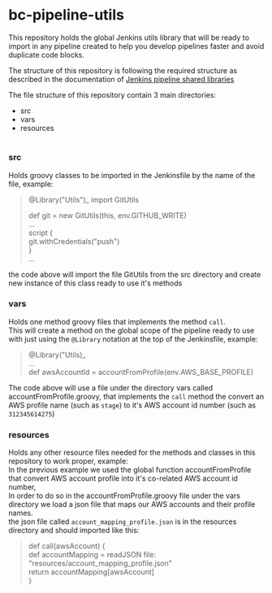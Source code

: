 # bc-pipeline-utils

This repository holds the global Jenkins utils library  that will be ready to import in any pipeline created to help you develop pipelines faster and avoid duplicate code blocks.

The structure of this repository is following the required structure as described in the documentation of [Jenkins pipeline shared libraries](https://jenkins.io/doc/book/pipeline/shared-libraries/)

The file structure of this repository contain 3 main directories:
 * src
 * vars
 * resources
#
### src
Holds groovy classes to be imported in the Jenkinsfile by the name of the file, example:
> @Library("Utils")_
> import GitUtils
>
> def git = new GitUtils(this, env.GITHUB_WRITE)  
> ...  
> script {  
> git.withCredentials("push")  
>}	
>...

the code above will import the file GitUtils from the src directory and create new instance of this class ready to use it's methods  

### vars
Holds one method groovy files that implements the method `call`.  
This will create a method on the global scope of the pipeline ready to use with just using the `@Library` notation at the top of the Jenkinsfile, example:
>@Library("Utils)_  
>...  
>def awsAccountId = accountFromProfile(env.AWS_BASE_PROFILE)

The code above will use a file under the directory vars called accountFromProfile.groovy, that implements the `call` method the convert an AWS profile name (such as `stage`) to it's AWS account id number (such as `312345614275`)

### resources
Holds any other resource files needed for the methods and classes in this repository to work proper, example:  
In the previous example we used the global function accountFromProfile that convert AWS account profile into it's co-related AWS account id number,  
In order to do so in the accountFromProfile.groovy file under the vars directory we load a json file that maps our AWS accounts and their profile names.  
the json file called `account_mapping_profile.json` is in the resources directory and should imported like this:
> def call(awsAccount) {  
    def accountMapping = readJSON file: "resources/account_mapping_profile.json"  
  return accountMapping[awsAccount]  
}
